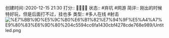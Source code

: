 
创建时间::2020-12-15 21:30
打分:: 💛💛💛🖤
状态:: #弃坑 #网游 
简评:: 刚出的时候特好玩，但是后面打不过，挂也多
类型:: #多人在线 #射击 
![%E7%BB%9D%E5%9C%B0%E6%B1%82%E7%94%9F%E5%A4%A7%E9%80%83%E6%9D%80%204c5594cc6fa1430cbf4278cde768e989/Untitled.png](%E7%BB%9D%E5%9C%B0%E6%B1%82%E7%94%9F%E5%A4%A7%E9%80%83%E6%9D%80%204c5594cc6fa1430cbf4278cde768e989/Untitled.png)